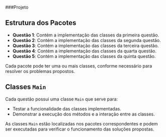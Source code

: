 ###Projeto
## Estrutura dos Pacotes

- **Questão 1**: Contém a implementação das classes da primeira questão.
- **Questão 2**: Contém a implementação das classes da segunda questão.
- **Questão 3**: Contém a implementação das classes da terceira questão.
- **Questão 4**: Contém a implementação das classes da quarta questão.
- **Questão 5**: Contém a implementação das classes da quinta questão.

Cada pacote pode ter uma ou mais classes, conforme necessário para resolver os problemas propostos.

## Classes `Main`

Cada questão possui uma classe `Main` que serve para:

- Testar a funcionalidade das classes implementadas.
- Demonstrar a execução dos métodos e a interação entre as classes.

As classes `Main` estão localizadas nos pacotes correspondentes e podem ser executadas para verificar o funcionamento das soluções propostas.
